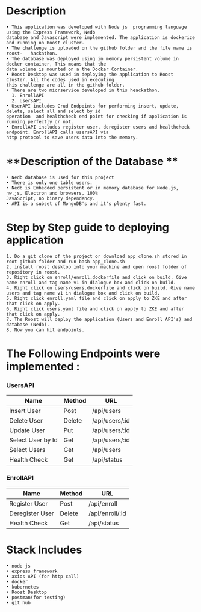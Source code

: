 ﻿
# **Description**

    • This application was developed with Node js  programming language using the Express Framework, Nedb 
    database and Javascript were implemented. The application is dockerize and running on Roost cluster.
    • The challenge is uploaded on the github folder and the file name is roost-   hackathon.
    • The database was deployed using in memory persistent volume in docker container, This means that the 
    data volume is mounted on a the Docker Container.
    • Roost Desktop was used in deploying the application to Roost Cluster. All the codes used in executing 
    this challenge are all in the github folder. 
    • There are two micrservice developed in this heackathon.
      1. EnrollAPI
      2. UsersAPI
    • UserAPI includes Crud Endpoints for performing insert, update, delete, select all and select by id 
    operation  and healthcheck end point for checking if application is running perfectly or not.
    • EnrollAPI includes register user, deregister users and healthcheck endpoint. EnrollAPI calls usersAPI via 
    http protocol to save users data into the memory.
      
# **Description of the Database  **
    • Nedb database is used for this project
    • There is only one table users.
    • Nedb is Embedded persistent or in memory database for Node.js, nw.js, Electron and browsers, 100% 
    JavaScript, no binary dependency. 
    • API is a subset of MongoDB's and it's plenty fast.



# **Step by Step guide to deploying application**
    1. Do a git clone of the project or download app_clone.sh stored in root github folder and run bash app_clone.sh
    2. install roost desktop into your machine and open roost folder of repository in roost.
    3. Right click on enroll/enroll.dockerfile and click on build. Give name enroll and tag name v1 in dialogue box and click on build. 
    4. Right click on users/users.dockerfile and click on build. Give name users and tag name v1 in dialogue box and click on build.
    5. Right click enroll.yaml file and click on apply to ZKE and after that click on apply. 
    6. Right click users.yaml file and click on apply to ZKE and after that click on apply.
    7. The Roost will deploy the application (Users and Enroll API’s) and database (Nedb).
    8. Now you can hit endpoints.

# **The Following Endpoints were implemented :**

### **UsersAPI**

Name | Method | URL
-----|--------|-----
Insert User | Post | /api/users
Delete User | Delete | /api/users/:id
Update User | Put  | /api/users/:id
Select User by Id | Get | /api/users/:id
Select Users | Get | /api/users
Health Check  | Get |  /api/status

### **EnrollAPI**

Name | Method | URL
-----|--------|-----
Register User | Post | /api/enroll
Deregister User | Delete | /api/enroll/:id
Health Check | Get | /api/status

# **Stack Includes**

    • node js 
    • express framework 
    • axios API (for http call)
    • docker 
    • kubernetes
    • Roost Desktop
    • postman(for testing)
    • git hub

